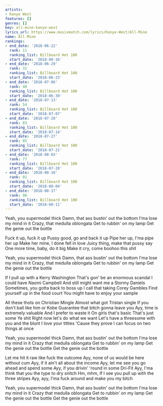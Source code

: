 ```yaml
---
artists:
- Kanye West
features: []
genres: []
key: all-mine-kanye-west
lyrics_url: https://www.musixmatch.com/lyrics/Kanye-West/All-Mine
name: All Mine
rankings:
- end_date: '2018-06-22'
  rank: 11
  ranking_list: Billboard Hot 100
  start_date: '2018-06-16'
- end_date: '2018-06-29'
  rank: 31
  ranking_list: Billboard Hot 100
  start_date: '2018-06-23'
- end_date: '2018-07-06'
  rank: 48
  ranking_list: Billboard Hot 100
  start_date: '2018-06-30'
- end_date: '2018-07-13'
  rank: 54
  ranking_list: Billboard Hot 100
  start_date: '2018-07-07'
- end_date: '2018-07-20'
  rank: 83
  ranking_list: Billboard Hot 100
  start_date: '2018-07-14'
- end_date: '2018-07-27'
  rank: 85
  ranking_list: Billboard Hot 100
  start_date: '2018-07-21'
- end_date: '2018-08-03'
  rank: 77
  ranking_list: Billboard Hot 100
  start_date: '2018-07-28'
- end_date: '2018-08-10'
  rank: 91
  ranking_list: Billboard Hot 100
  start_date: '2018-08-04'
- end_date: '2018-08-17'
  rank: 96
  ranking_list: Billboard Hot 100
  start_date: '2018-08-11'
---
```

Yeah, you supermodel thick
Damn, that ass bustin' out the bottom
I'ma lose my mind in it
Crazy, that medulla oblongata
Get to rubbin' on my lamp
Get the genie out the bottle

Fuck it up, fuck it up
Pussy good, go and back it up
Pipe her up, I'ma pipe her up
Make her mine, I done fell in love
Juicy thing, make that pussy say
One more time, baby, do it big
Make it cry, come boohoo this shit

Yeah, you supermodel thick
Damn, that ass bustin' out the bottom
I'ma lose my mind in it
Crazy, that medulla oblongata
Get to rubbin' on my lamp
Get the genie out the bottle

If I pull up with a Kerry Washington
That's gon' be an enormous scandal
I could have Naomi Campbell
And still might want me a Stormy Daniels
Sometimes, you gotta back to boss up
I call that taking Corey Gambles
Find yourself up in the food court
You might have to enjoy your sample

All these thots on Christian Mingle
Almost what got Tristan single
If you don't ball like him or Kobe
Guarantee that bitch gonna leave you
Ayy, time is extremely valuable
And I prefer to waste it
On girls that's basic
That's just some Ye shit
Right now let's do what we want
Let's have a threesome with you and the blunt
I love your titties
'Cause they prove I can focus on two things at once

Yeah, you supermodel thick
Damn, that ass bustin' out the bottom
I'ma lose my mind in it
Crazy that medulla oblongata
Get to rubbin' on my lamp
Get the genie out the bottle
Get the genie out the bottle

Let me hit it raw like fuck the outcome
Ayy, none of us would be here without cum
Ayy, if it ain't all about the income
Ayy, let me see you go ahead and spend some
Ayy, if you drivin' 'round in some Dri-Fit
Ayy, I'ma think that you the type to dry snitch
Hm, mhm, If I see you pull up with the three stripes
Ayy, ayy, I'ma fuck around and make you my bitch

Yeah, you supermodel thick
Damn, that ass bustin' out the bottom
I'ma lose my mind in it
Crazy that medulla oblongata
Get to rubbin' on my lamp
Get the genie out the bottle
Get the genie out the bottle

